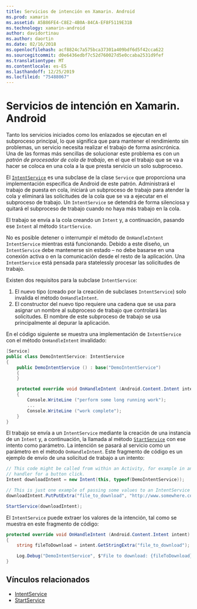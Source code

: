```yaml
---
title: Servicios de intención en Xamarin. Android
ms.prod: xamarin
ms.assetid: A5B86FE4-C8E2-4B0A-84CA-EF8F5119E31B
ms.technology: xamarin-android
author: davidortinau
ms.author: daortin
ms.date: 02/16/2018
ms.openlocfilehash: acf8824c7a575bca37301a409bdf6d5f42cca622
ms.sourcegitcommit: d0e6436edbf7c52d760027d5e0ccaba2531d9fef
ms.translationtype: MT
ms.contentlocale: es-ES
ms.lasthandoff: 12/25/2019
ms.locfileid: "75488067"
---
```

# <a name="intent-services-in-xamarinandroid"></a>Servicios de intención en Xamarin. Android

Tanto los servicios iniciados como los enlazados se ejecutan en el subproceso principal, lo que significa que para mantener el rendimiento sin problemas, un servicio necesita realizar el trabajo de forma asincrónica. Una de las formas más sencillas de solucionar este problema es con un _patrón de procesador de cola de trabajo_, en el que el trabajo que se va a hacer se coloca en una cola a la que presta servicio un solo subproceso.

El [`IntentService`](xref:Android.App.IntentService) es una subclase de la clase `Service` que proporciona una implementación específica de Android de este patrón. Administrará el trabajo de puesta en cola, iniciará un subproceso de trabajo para atender la cola y eliminará las solicitudes de la cola que se va a ejecutar en el subproceso de trabajo. Un `IntentService` se detendrá de forma silenciosa y quitará el subproceso de trabajo cuando no haya más trabajo en la cola.

El trabajo se envía a la cola creando un `Intent` y, a continuación, pasando ese `Intent` al método `StartService`.

No es posible detener o interrumpir el método de `OnHandleIntent` `IntentService` mientras está funcionando. Debido a este diseño, un `IntentService` debe mantenerse sin estado &ndash; no debe basarse en una conexión activa o en la comunicación desde el resto de la aplicación. Una `IntentService` está pensada para statelessly procesar las solicitudes de trabajo.

Existen dos requisitos para la subclase `IntentService`:

1. El nuevo tipo (creado por la creación de subclases `IntentService`) solo invalida el método `OnHandleIntent`.
2. El constructor del nuevo tipo requiere una cadena que se usa para asignar un nombre al subproceso de trabajo que controlará las solicitudes. El nombre de este subproceso de trabajo se usa principalmente al depurar la aplicación.

En el código siguiente se muestra una implementación de `IntentService` con el método `OnHandleIntent` invalidado:

```csharp
[Service]
public class DemoIntentService: IntentService
{
    public DemoIntentService () : base("DemoIntentService")
    {
    }

    protected override void OnHandleIntent (Android.Content.Intent intent)
    {
        Console.WriteLine ("perform some long running work");
        ...
        Console.WriteLine ("work complete");
    }
}
```

El trabajo se envía a un `IntentService` mediante la creación de una instancia de un `Intent` y, a continuación, la llamada al método [`StartService`](xref:Android.Content.Context.StartService*) con ese intento como parámetro. La intención se pasará al servicio como un parámetro en el método `OnHandleIntent`. Este fragmento de código es un ejemplo de envío de una solicitud de trabajo a un intento: 

```csharp
// This code might be called from within an Activity, for example in an event
// handler for a button click.
Intent downloadIntent = new Intent(this, typeof(DemoIntentService));

// This is just one example of passing some values to an IntentService via the Intent:
downloadIntent.PutPutExtra("file_to_download", "http://www.somewhere.com/file/to/download.zip");

StartService(downloadIntent);
```

El `IntentService` puede extraer los valores de la intención, tal como se muestra en este fragmento de código:  

```csharp
protected override void OnHandleIntent (Android.Content.Intent intent)
{
    string fileToDownload = intent.GetStringExtra("file_to_download");

    Log.Debug("DemoIntentService", $"File to download: {fileToDownload}.");
}
```

## <a name="related-links"></a>Vínculos relacionados

- [IntentService](xref:Android.App.IntentService)
- [StartService](xref:Android.Content.Context.StartService*)
